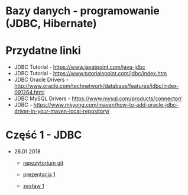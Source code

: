 # Bazy danych - programowanie (JDBC, Hibernate)

# Przydatne linki
- JDBC Tutorial - https://www.javatpoint.com/java-jdbc
- JDBC Tutorial - https://www.tutorialspoint.com/jdbc/index.htm
- JDBC Oracle Drivers - http://www.oracle.com/technetwork/database/features/jdbc/index-091264.html
- JDBC MySQL Drivers - https://www.mysql.com/products/connector/
- JDBC - https://www.mkyong.com/maven/how-to-add-oracle-jdbc-driver-in-your-maven-local-repository/

# Część 1 - JDBC
- 26.01.2018
	- [repozytorium git](https://bitbucket.org/pabloo99/jdbc_examples)

	- [prezentacja 1]()
	
	- [zestaw 1]()